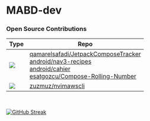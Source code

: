 # MABD-dev


### Open Source Contributions

| Type   | Repo  |
| ---------------------------------------------------------------------- | ---------------------------------------- |
| <img src="https://img.shields.io/badge/Android-3DDC84?style=for-the-badge&logo=android&logoColor=white"> | [qamarelsafadi/JetpackComposeTracker](https://github.com/qamarelsafadi/JetpackComposeTracker)<br> [android/nav3-recipes](https://github.com/android/nav3-recipes)<br> [android/cahier](https://github.com/android/cahier)<br> [esatgozcu/Compose-Rolling-Number](https://github.com/esatgozcu/Compose-Rolling-Number)  |
| <img src="https://img.shields.io/badge/NeoVim-%2357A143.svg?&style=for-the-badge&logo=neovim&logoColor=white"> | [zuzmuz/nvimawscli](https://github.com/zuzmuz/nvimawscli) |


<br>

<!--
<a href="https://github.com/mabd-dev/github-readme-stats"><img align="center" src="https://github-readme-stats.vercel.app/api?username=mabd-dev&show_icons=true&include_all_commits=true&theme=tokyonight&hide_border=true" alt="Anurag's github stats" /></a> <a href="https://github.com/mabd-dev/github-readme-stats"><img align="center" src="https://github-readme-stats.vercel.app/api/top-langs/?username=mabd-dev&layout=compact&theme=tokyonight&hide_border=true" /></a>


<img src="https://github-readme-activity-graph.vercel.app/graph?username=mabd-dev&theme=dracula&area=true&hide_border=true#gh-dark-mode-only" width="100%">
-->


[![GitHub Streak](https://streak-stats.demolab.com/?user=mabd-dev)](https://git.io/streak-stats)



<!-- Little about me: -->

<!-- - 🔭 I’m currently working on [Empty Android App](https://play.google.com/store/apps/details?id=com.mabd.empty)
- 🌱 I’m currently learning Jetpack Compose
- 🤔 I’m looking for help with [DFont library](https://github.com/mahmoud-abdallah863/DFont)
- 💬 Ask me about anything
- 📫 How to reach me: gmail: mabdallah863@gmail.com -->



<!-- Nice to see you here!<br> -->
<!-- [![LinkedIn](https://img.shields.io/badge/linkedin-%230077B5.svg?&style=for-the-badge&logo=linkedin&logoColor=white)](https://www.linkedin.com/in/mahmoud-abdallah-66200915b/) -->

<!--
</br>

### 🛠 Languages and Tools
#### Programming Languages
<img alt="Kotlin" src="https://img.shields.io/badge/Kotlin-0095D5?&style=for-the-badge&logo=kotlin&logoColor=white"/> <img alt="Java" src="https://img.shields.io/badge/java-%23ED8B00.svg?&style=for-the-badge&logo=java&logoColor=white"/> <img alt="C" src="https://img.shields.io/badge/C-00599C?style=for-the-badge&logo=c&logoColor=white" /> <img alt="Swift" src="https://img.shields.io/badge/Swift-FA7343?style=for-the-badge&logo=swift&logoColor=white" /> <img alt="Python" src="https://img.shields.io/badge/Python-3776AB?style=for-the-badge&logo=python&logoColor=white" />

#### Operating Systems
<img alt="Android" src="https://img.shields.io/badge/Android-3DDC84?style=for-the-badge&logo=android&logoColor=white" /> <img alt="Kali Linux" src="https://img.shields.io/badge/Kali_Linux-557C94?style=for-the-badge&logo=kali-linux&logoColor=white" /> <img alt="Mac os" src="https://img.shields.io/badge/mac%20os-000000?style=for-the-badge&logo=apple&logoColor=white" />

</br>

![Github stats](https://github-readme-stats.vercel.app/api?username=mabd-dev&theme=highcontrast&layout=compact&show_icons=true&count_private=true) 


![Github stats](https://github-readme-stats.vercel.app/api/top-langs/?username=mabd-dev&theme=highcontrast&layout=compact&show_icons=true&count_private=true)
-->

<!-- this is **open source development** 🐧! -->


<!--
**mahmoud-abdallah863/mahmoud-abdallah863** is a ✨ _special_ ✨ repository because its `README.md` (this file) appears on your GitHub profile.

Here are some ideas to get you started:

- 🔭 I’m currently working on ...
- 🌱 I’m currently learning ...
- 👯 I’m looking to collaborate on ...
- 🤔 I’m looking for help with ...
- 💬 Ask me about ...
- 📫 How to reach me: ...
- 😄 Pronouns: ...
- ⚡ Fun fact: ...
-->
 

